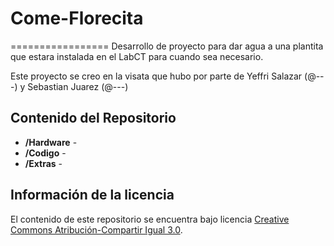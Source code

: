 # Come-Florecita
=================
Desarrollo de proyecto para dar agua a una plantita que estara instalada en el LabCT para cuando sea necesario. 

Este proyecto se creo en la visata que hubo por parte de Yeffri Salazar (@---) y Sebastian Juarez (@---)

Contenido del Repositorio
--------------------------
* **/Hardware** - 
* **/Codigo** - 
* **/Extras** -

Información de la licencia
---------------------------
El contenido de este repositorio se encuentra bajo licencia [Creative Commons Atribución-Compartir Igual 3.0](http://creativecommons.org/licenses/by-sa/3.0/).
